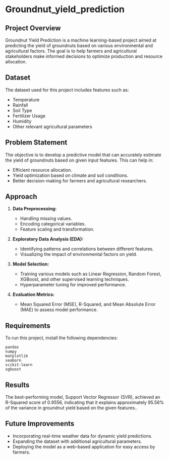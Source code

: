 # Groundnut_yield_prediction

## Project Overview
Groundnut Yield Prediction is a machine learning-based project aimed at predicting the yield of groundnuts based on various environmental and agricultural factors. The goal is to help farmers and agricultural stakeholders make informed decisions to optimize production and resource allocation.

## Dataset
The dataset used for this project includes features such as:
- Temperature
- Rainfall
- Soil Type
- Fertilizer Usage
- Humidity
- Other relevant agricultural parameters

## Problem Statement
The objective is to develop a predictive model that can accurately estimate the yield of groundnuts based on given input features. This can help in:
- Efficient resource allocation.
- Yield optimization based on climate and soil conditions.
- Better decision-making for farmers and agricultural researchers.

## Approach
1. **Data Preprocessing:**
   - Handling missing values.
   - Encoding categorical variables.
   - Feature scaling and transformation.

2. **Exploratory Data Analysis (EDA):**
   - Identifying patterns and correlations between different features.
   - Visualizing the impact of environmental factors on yield.

3. **Model Selection:**
   - Training various models such as Linear Regression, Random Forest, XGBoost, and other supervised learning techniques.
   - Hyperparameter tuning for improved performance.

4. **Evaluation Metrics:**
   - Mean Squared Error (MSE), R-Squared, and Mean Absolute Error (MAE) to assess model performance.

## Requirements
To run this project, install the following dependencies:
```
pandas
numpy
matplotlib
seaborn
scikit-learn
xgboost
```
## Results
The best-performing model, Support Vector Regressor (SVR), achieved an R-Squared score of 0.9556, indicating that it explains approximately 95.56% of the variance in groundnut yield based on the given features..

## Future Improvements
- Incorporating real-time weather data for dynamic yield predictions.
- Expanding the dataset with additional agricultural parameters.
- Deploying the model as a web-based application for easy access by farmers.
